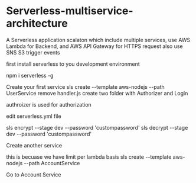 # Serverless-multiservice-architecture
A Serverless application scalaton which include multiple services, use AWS Lambda for Backend, and AWS API Gateway for HTTPS request also use SNS S3 trigger events


first install serverless to you development environment

npm i serverless -g


Create your first service
sls create --template aws-nodejs --path UserService
remove handler.js
create two folder with Authorizer and Login

authroizer is used for authorization

edit serverless.yml file

sls encrypt --stage dev --password 'custompassword'
sls decrypt --stage dev --password 'custompassword'


Create another service

this is becuase we have limit per lambda basis
sls create --template aws-nodejs --path AccountService

Go to Account Service 